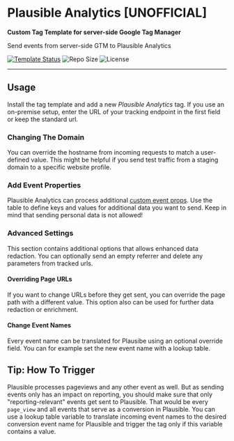 # Plausible Analytics [UNOFFICIAL]
**Custom Tag Template for server-side Google Tag Manager**

Send events from server-side GTM to Plausible Analytics 

[![Template Status](https://img.shields.io/badge/Community%20Template%20Gallery%20Status-published-green)](https://tagmanager.google.com/gallery/#/owners/mbaersch/templates/plausible-analytics-tag-server) ![Repo Size](https://img.shields.io/github/repo-size/mbaersch/plausible-analytics-tag-server) ![License](https://img.shields.io/github/license/mbaersch/plausible-analytics-tag-server)

---

## Usage
Install the tag template and add a new *Plausible Analytics* tag. If you use an on-premise setup, enter the URL of your tracking endpoint in the first field or keep the standard url. 

### Changing The Domain
You can override the hostname from incoming requests to match a user-defined value. This might be helpful if you send test traffic from a staging domain to a specific website profile.

### Add Event Properties
Plausible Analytics can process additional [custom event props](https://plausible.io/docs/custom-event-goals#using-custom-props). Use the table to define keys and values for additional data you want to send. Keep in mind that sending personal data is not allowed! 

### Advanced Settings
This section contains additional options that allows enhanced data redaction. You can optionally send an empty referrer and delete any parameters from tracked urls. 

#### Overriding Page URLs
If you want to change URLs before they get sent, you can override the page path with a different value. This option also can be used for further data redaction or enrichment.

#### Change Event Names
Every event name can be translated for Plausibe using an optional override field. You can for example set the new event name with a lookup table. 

## Tip: How To Trigger
Plausible processes pageviews and any other event as well. But as sending events only has an impact on reporting, you should make sure that only "reporting-relevant" events get sent to Plausible. That would be every `page_view` and all events that serve as a conversion in Plausible. You can use a lookup table variable to translate incoming event names to the desired conversion event name for Plausible and trigger the tag only if this variable contains a value.    